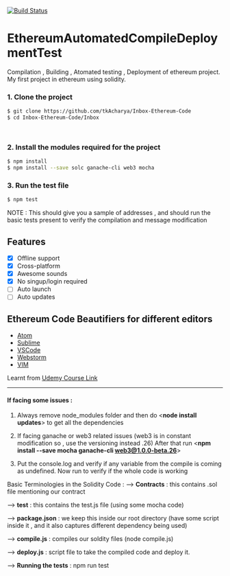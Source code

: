 [![Build Status](https://travis-ci.org/sindresorhus/pageres.svg?branch=master)](https://travis-ci.org/sindresorhus/pageres.svg?branch=master)
# EthereumAutomatedCompileDeploymentTest
Compilation , Building , Atomated testing , Deployment of ethereum project. My first project in ethereum using solidity.



### 1. Clone the project 

```sh
$ git clone https://github.com/tkAcharya/Inbox-Ethereum-Code
$ cd Inbox-Ethereum-Code/Inbox
```
  ```  ```

### 2. Install the modules required for the project 

```sh
$ npm install
$ npm install --save solc ganache-cli web3 mocha
```
 

### 3. Run the  test file 

```sh
$ npm test
```

NOTE : This should give you a sample of addresses , and should run the basic tests present to verify the compilation and message modification

## Features

- [x] Offline support
- [x] Cross-platform
- [x] Awesome sounds
- [x] No singup/login required
- [ ] Auto launch
- [ ] Auto updates

## Ethereum Code Beautifiers for different editors
- [Atom]( https://atom.io/packages/language-ethereum)
- [Sublime]( https://packagecontrol.io/packages/Ethereum)
- [VSCode]( https://github.com/juanfranblanco/vscode-solidity)
- [Webstorm]( https://plugins.jetbrains.com/plugin/9475-intellij-solidity)
- [VIM]( https://github.com/tomlion/vim-solidity)

Learnt from [Udemy Course Link]( https://www.udemy.com/course/ethereum-and-solidity-the-complete-developers-guide/)

----------------------------------------------------------------------------------------------------------------------------------------------------------------------------

#### If facing some issues : 

1. Always remove node_modules folder and then do <**node install updates**> to get all the dependencies

2. If facing ganache or web3 related issues (web3 is in constant modification so , use the versioning instead .26)
After that run <**npm install --save mocha ganache-cli web3@1.0.0-beta.26**>

3. Put the console.log and verify if any variable from the compile is coming as undefined.
Now run <npm run test> to verify if the whole code is working


Basic Terminologies in the Solidity Code : 
 --> **Contracts** : this contains .sol file mentioning our contract
 
 --> **test** : this contains the test.js file (using some mocha code)
 
 --> **package.json** : we keep this inside our root directory (have some script inside it , and it also captures different dependency being used)
 
 --> **compile.js** : compiles our soldity files (node compile.js)
 
 --> **deploy.js** : script file to take the compiled code and deploy it.
 
--> **Running the tests** : npm run test
